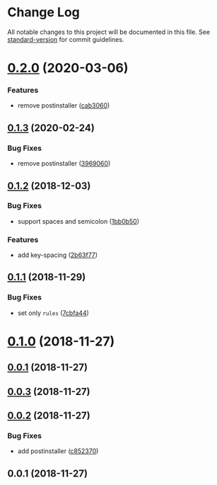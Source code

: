 # Change Log

All notable changes to this project will be documented in this file. See [standard-version](https://github.com/conventional-changelog/standard-version) for commit guidelines.
<a name="0.2.0"></a>
# [0.2.0](https://github.com/AndreasPizsa/my-xo/compare/v0.1.2...v0.2.0) (2020-03-06)


### Features

* remove postinstaller ([cab3060](https://github.com/AndreasPizsa/my-xo/commit/cab3060))



<a name="0.1.3"></a>
## [0.1.3](https://github.com/AndreasPizsa/my-xo/compare/v0.1.2...v0.1.3) (2020-02-24)


### Bug Fixes

* remove postinstaller ([3969060](https://github.com/AndreasPizsa/my-xo/commit/3969060))




<a name="0.1.2"></a>
## [0.1.2](https://github.com/AndreasPizsa/my-xo/compare/v0.1.1...v0.1.2) (2018-12-03)


### Bug Fixes

* support spaces and semicolon ([1bb0b50](https://github.com/AndreasPizsa/my-xo/commit/1bb0b50))


### Features

* add key-spacing ([2b63f77](https://github.com/AndreasPizsa/my-xo/commit/2b63f77))



<a name="0.1.1"></a>
## [0.1.1](https://github.com/AndreasPizsa/my-xo/compare/v0.1.0...v0.1.1) (2018-11-29)


### Bug Fixes

* set only `rules` ([7cbfa44](https://github.com/AndreasPizsa/my-xo/commit/7cbfa44))



<a name="0.1.0"></a>
# [0.1.0](https://github.com/AndreasPizsa/my-xo/compare/v0.0.3...v0.1.0) (2018-11-27)



<a name="0.0.1"></a>
## [0.0.1](https://github.com/AndreasPizsa/my-xo/compare/v0.0.3...v0.0.1) (2018-11-27)



<a name="0.0.3"></a>
## [0.0.3](https://github.com/AndreasPizsa/my-xo/compare/v0.0.2...v0.0.3) (2018-11-27)



<a name="0.0.2"></a>
## [0.0.2](https://github.com/AndreasPizsa/my-xo/compare/v0.0.1...v0.0.2) (2018-11-27)


### Bug Fixes

* add postinstaller ([c852370](https://github.com/AndreasPizsa/my-xo/commit/c852370))



<a name="0.0.1"></a>
## 0.0.1 (2018-11-27)
